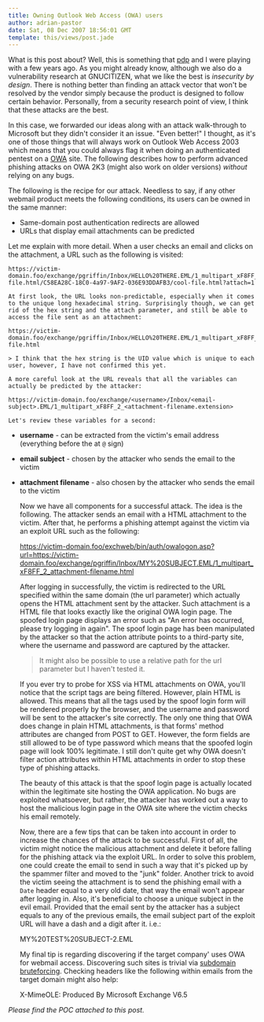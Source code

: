 ```yaml
---
title: Owning Outlook Web Access (OWA) users
author: adrian-pastor
date: Sat, 08 Dec 2007 18:56:01 GMT
template: this/views/post.jade
---
```


What is this post about? Well, this is something that [pdp](http://www.gnucitizen.org/about/pdp) and I were playing with a few years ago. As you might already know, although we also do a vulnerability research at GNUCITIZEN, what we like the best is _insecurity by design_. There is nothing better than finding an attack vector that won't be resolved by the vendor simply because the product is designed to follow certain behavior. Personally, from a security research point of view, I think that these attacks are the best.

In this case, we forwarded our ideas along with an attack walk-through to Microsoft but they didn't consider it an issue. "Even better!" I thought, as it's one of those things that will always work on Outlook Web Access 2003 which means that you could always flag it when doing an authenticated pentest on a [OWA](http://en.wikipedia.org/wiki/Outlook_Web_Access) site. The following describes how to perform advanced phishing attacks on OWA 2K3 (might also work on older versions) _without_ relying on any bugs.

The following is the recipe for our attack. Needless to say, if any other webmail product meets the following conditions, its users can be owned in the same manner:

* Same-domain post authentication redirects are allowed
* URLs that display email attachments can be predicted

Let me explain with more detail. When a user checks an email and clicks on the attachment, a URL such as the following is visited:

    https://victim-domain.foo/exchange/pgriffin/Inbox/HELLO%20THERE.EML/1_multipart_xF8FF_2_cool-file.html/C58EA28C-18C0-4a97-9AF2-036E93DDAFB3/cool-file.html?attach=1

    At first look, the URL looks non-predictable, especially when it comes to the unique long hexadecimal string. Surprisingly though, we can get rid of the hex string and the attach parameter, and still be able to access the file sent as an attachment:

    https://victim-domain.foo/exchange/pgriffin/Inbox/HELLO%20THERE.EML/1_multipart_xF8FF_2_cool-file.html

    > I think that the hex string is the UID value which is unique to each user, however, I have not confirmed this yet.

    A more careful look at the URL reveals that all the variables can actually be predicted by the attacker:

    https://victim-domain.foo/exchange/<username>/Inbox/<email-subject>.EML/1_multipart_xF8FF_2_<attachment-filename.extension>

    Let's review these variables for a second:

* **username** - can be extracted from the victim's email address (everything before the at `@` sign)
* **email subject** - chosen by the attacker who sends the email to the victim
* **attachment filename** - also chosen by the attacker who sends the email to the victim

    Now we have all components for a successful attack. The idea is the following. The attacker sends an email with a HTML attachment to the victim. After that, he performs a phishing attempt against the victim via an exploit URL such as the following:

    https://victim-domain.foo/exchweb/bin/auth/owalogon.asp?url=https://victim-domain.foo/exchange/pgriffin/Inbox/MY%20SUBJECT.EML/1_multipart_xF8FF_2_attachment-filename.html

    After logging in successfully, the victim is redirected to the URL specified within the same domain (the url parameter) which actually opens the HTML attachment sent by the attacker. Such attachment is a HTML file that looks exactly like the original OWA login page. The spoofed login page displays an error such as "An error has occurred, please try logging in again". The spoof login page has been manipulated by the attacker so that the  action attribute points to a third-party site, where the username and password are captured by the attacker.

    > It might also be possible to use a relative path for the url parameter but I haven't tested it.

    If you ever try to probe for XSS  via HTML attachments on OWA, you'll notice that the script tags are being filtered. However, plain HTML is allowed. This means that all the tags used by the spoof login form will be rendered properly by the browser, and the username and password will be sent to the attacker's site correctly. The only one thing that OWA does change in plain HTML attachments, is that forms' method attributes are changed from POST to GET. However, the form fields are still allowed to be of type password which means that the spoofed login page will look 100% legitimate. I still don't quite get why OWA doesn't filter action attributes within HTML attachments in order to stop these type of phishing attacks.

    The beauty of this attack is that the spoof login page is actually located within the legitimate site hosting the OWA application. No bugs are exploited whatsoever, but rather, the attacker has worked out a way to host the malicious login page in the OWA site where the victim checks his email remotely.

    Now, there are a few tips that can be taken into account in order to increase the chances of the attack to be successful. First of all, the victim might notice the malicious attachment and delete it before falling for the phishing attack via the exploit URL. In order to solve this problem, one could create the email to send in such a way that it's picked up by the spammer filter and moved to the "junk" folder. Another trick to avoid the victim seeing the attachment is to send the phishing email with a `Date` header equal to a very old date, that way the email won't appear after logging in. Also, it's beneficial to choose a unique subject in the evil email. Provided that the email sent by the attacker has a subject equals to any of the previous emails, the email subject part of the exploit URL will have a dash and a digit after it. i.e.:

    MY%20TEST%20SUBJECT-2.EML

    My final tip is regarding discovering if the target company' uses OWA for webmail access. Discovering such sites is trivial via [subdomain bruteforcing](http://unknown.pentester.googlepages.com/dnsmap-latest.tar). Checking headers like the following within emails from the target domain might also help:

    X-MimeOLE: Produced By Microsoft Exchange V6.5

_Please find the POC attached to this post._
